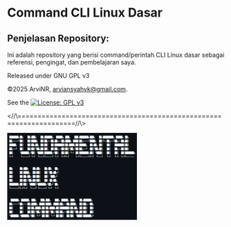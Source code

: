 # Command CLI Linux Dasar
## Penjelasan Repository:
Ini adalah repository yang berisi command/perintah CLI Linux dasar sebagai referensi, pengingat, dan pembelajaran saya.

Released under GNU GPL v3

©2025 ArviNR, arviansyahyk@gmail.com. 

See the [![License: GPL v3](https://img.shields.io/badge/License-GPLv3-blue.svg)](LICENSE)

<//\\====================================================================//\\>

<img src="images/imagesText.png" style="width: 300px;" />
